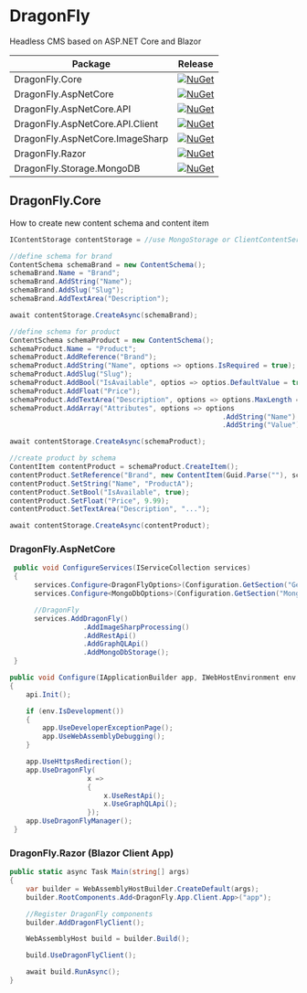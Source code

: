 # DragonFly
Headless CMS based on ASP.NET Core and Blazor

| Package                       | Release | 
|-------------------------------|-----------------|
| DragonFly.Core                   | [![NuGet](https://img.shields.io/nuget/v/DragonFly.Core.svg)](https://www.nuget.org/packages/DragonFly.Core/) |
| DragonFly.AspNetCore             | [![NuGet](https://img.shields.io/nuget/v/DragonFly.AspNetCore.svg)](https://www.nuget.org/packages/DragonFly.AspNetCore/) |
| DragonFly.AspNetCore.API         | [![NuGet](https://img.shields.io/nuget/v/DragonFly.AspNetCore.API.svg)](https://www.nuget.org/packages/DragonFly.AspNetCore.API/) |
| DragonFly.AspNetCore.API.Client  | [![NuGet](https://img.shields.io/nuget/v/DragonFly.AspNetCore.API.Client.svg)](https://www.nuget.org/packages/DragonFly.AspNetCore.API.Client/) |
| DragonFly.AspNetCore.ImageSharp  | [![NuGet](https://img.shields.io/nuget/v/DragonFly.AspNetCore.ImageSharp.svg)](https://www.nuget.org/packages/DragonFly.AspNetCore.ImageSharp/) |
| DragonFly.Razor                  | [![NuGet](https://img.shields.io/nuget/v/DragonFly.Razor.svg)](https://www.nuget.org/packages/DragonFly.Razor/) |
| DragonFly.Storage.MongoDB        | [![NuGet](https://img.shields.io/nuget/v/DragonFly.Storage.MongoDB.svg)](https://www.nuget.org/packages/DragonFly.Storage.MongoDB/) |


## DragonFly.Core

How to create new content schema and content item
```csharp
IContentStorage contentStorage = //use MongoStorage or ClientContentService (http client)

//define schema for brand
ContentSchema schemaBrand = new ContentSchema();
schemaBrand.Name = "Brand";
schemaBrand.AddString("Name");
schemaBrand.AddSlug("Slug");
schemaBrand.AddTextArea("Description");

await contentStorage.CreateAsync(schemaBrand);

//define schema for product
ContentSchema schemaProduct = new ContentSchema();
schemaProduct.Name = "Product";
schemaProduct.AddReference("Brand");
schemaProduct.AddString("Name", options => options.IsRequired = true);
schemaProduct.AddSlug("Slug");
schemaProduct.AddBool("IsAvailable", optios => optios.DefaultValue = true);
schemaProduct.AddFloat("Price");
schemaProduct.AddTextArea("Description", options => options.MaxLength = 255);
schemaProduct.AddArray("Attributes", options => options
                                                    .AddString("Name")
                                                    .AddString("Value"));

await contentStorage.CreateAsync(schemaProduct);

//create product by schema
ContentItem contentProduct = schemaProduct.CreateItem();
contentProduct.SetReference("Brand", new ContentItem(Guid.Parse(""), schemaBrand));
contentProduct.SetString("Name", "ProductA");
contentProduct.SetBool("IsAvailable", true);
contentProduct.SetFloat("Price", 9.99);
contentProduct.SetTextArea("Description", "...");

await contentStorage.CreateAsync(contentProduct);

```

### DragonFly.AspNetCore	

```csharp
 public void ConfigureServices(IServiceCollection services)
 {
      services.Configure<DragonFlyOptions>(Configuration.GetSection("General"));
      services.Configure<MongoDbOptions>(Configuration.GetSection("MongoDB"));

      //DragonFly
      services.AddDragonFly()
                  .AddImageSharpProcessing()
                  .AddRestApi()
                  .AddGraphQLApi()
                  .AddMongoDbStorage();
 }
```

```csharp
public void Configure(IApplicationBuilder app, IWebHostEnvironment env, IDragonFlyApi api)
{
    api.Init();

    if (env.IsDevelopment())
    {
        app.UseDeveloperExceptionPage();
        app.UseWebAssemblyDebugging();
    }

    app.UseHttpsRedirection();
    app.UseDragonFly(
                   x =>
                   {
                       x.UseRestApi();
                       x.UseGraphQLApi();
                   });
    app.UseDragonFlyManager();
 }
```

### DragonFly.Razor (Blazor Client App)

```csharp
public static async Task Main(string[] args)
{
    var builder = WebAssemblyHostBuilder.CreateDefault(args);
    builder.RootComponents.Add<DragonFly.App.Client.App>("app");

    //Register DragonFly components
    builder.AddDragonFlyClient();

    WebAssemblyHost build = builder.Build();

    build.UseDragonFlyClient();

    await build.RunAsync();
}
```
